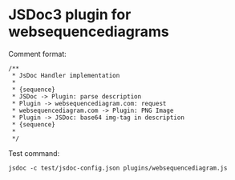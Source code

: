 # JSDoc3 plugin for websequencediagrams


Comment format:

    /**
     * JsDoc Handler implementation
     *
     * {sequence}
     * JSDoc -> Plugin: parse description
     * Plugin -> websequencediagram.com: request
     * websequencediagram.com -> Plugin: PNG Image
     * Plugin -> JSDoc: base64 img-tag in description
     * {sequence}
     *
     */


Test command:

    jsdoc -c test/jsdoc-config.json plugins/websequencediagram.js
